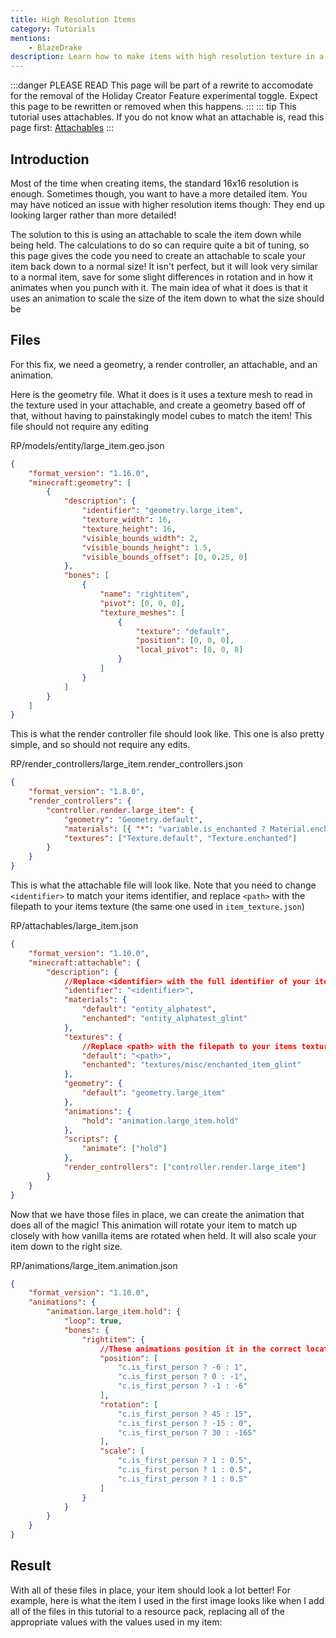 ```yaml
---
title: High Resolution Items
category: Tutorials
mentions:
    - BlazeDrake
description: Learn how to make items with high resolution texture in a proper way.
---
```


:::danger PLEASE READ
This page will be part of a rewrite to accomodate for the removal of the Holiday Creator Feature experimental toggle. Expect this page to be rewritten or removed when this happens.
:::
::: tip
This tutorial uses attachables. If you do not know what an attachable is, read this page first: [Attachables](/items/attachables)
:::

## Introduction

Most of the time when creating items, the standard 16x16 resolution is enough. Sometimes though, you want to have a more detailed item. You may have noticed an issue with higher resolution items though: They end up looking larger rather than more detailed!

<WikiImage
	src="/assets/images/items/high-resolution-items/large_item_broken_thirdperson.png"
	alt="alternative text"
	width=1080
/>

The solution to this is using an attachable to scale the item down while being held. The calculations to do so can require quite a bit of tuning, so this page gives the code you need to create an attachable to scale your item back down to a normal size! It isn't perfect, but it will look very similar to a normal item, save for some slight differences in rotation and in how it animates when you punch with it. The main idea of what it does is that it uses an animation to scale the size of the item down to what the size should be

## Files

For this fix, we need a geometry, a render controller, an attachable, and an animation.

Here is the geometry file. What it does is it uses a texture mesh to read in the texture used in your attachable, and create a geometry based off of that, without having to painstakingly model cubes to match the item! This file should not require any editing

<CodeHeader>RP/models/entity/large_item.geo.json</CodeHeader>

```json
{
    "format_version": "1.16.0",
    "minecraft:geometry": [
        {
            "description": {
                "identifier": "geometry.large_item",
                "texture_width": 16,
                "texture_height": 16,
                "visible_bounds_width": 2,
                "visible_bounds_height": 1.5,
                "visible_bounds_offset": [0, 0.25, 0]
            },
            "bones": [
                {
                    "name": "rightitem",
                    "pivot": [0, 0, 0],
                    "texture_meshes": [
                        {
                            "texture": "default",
                            "position": [0, 0, 0],
                            "local_pivot": [8, 0, 8]
                        }
                    ]
                }
            ]
        }
    ]
}
```

This is what the render controller file should look like. This one is also pretty simple, and so should not require any edits.

<CodeHeader>RP/render_controllers/large_item.render_controllers.json</CodeHeader>

```json
{
    "format_version": "1.8.0",
    "render_controllers": {
        "controller.render.large_item": {
            "geometry": "Geometry.default",
            "materials": [{ "*": "variable.is_enchanted ? Material.enchanted : Material.default" }],
            "textures": ["Texture.default", "Texture.enchanted"]
        }
    }
}
```

This is what the attachable file will look like. Note that you need to change `<identifier>` to match your items identifier, and replace `<path>` with the filepath to your items texture (the same one used in `item_texture.json`)

<CodeHeader>RP/attachables/large_item.json</CodeHeader>

```json
{
    "format_version": "1.10.0",
    "minecraft:attachable": {
        "description": {
            //Replace <identifier> with the full identifier of your item
            "identifier": "<identifier>",
            "materials": {
                "default": "entity_alphatest",
                "enchanted": "entity_alphatest_glint"
            },
            "textures": {
                //Replace <path> with the filepath to your items texture. It should match up with the filepath given in item_texture.json
                "default": "<path>",
                "enchanted": "textures/misc/enchanted_item_glint"
            },
            "geometry": {
                "default": "geometry.large_item"
            },
            "animations": {
                "hold": "animation.large_item.hold"
            },
            "scripts": {
                "animate": ["hold"]
            },
            "render_controllers": ["controller.render.large_item"]
        }
    }
}
```

Now that we have those files in place, we can create the animation that does all of the magic! This animation will rotate your item to match up closely with how vanilla items are rotated when held. It will also scale your item down to the right size.

<CodeHeader>RP/animations/large_item.animation.json</CodeHeader>

```json
{
    "format_version": "1.10.0",
    "animations": {
        "animation.large_item.hold": {
            "loop": true,
            "bones": {
                "rightitem": {
                    //These animations position it in the correct location
                    "position": [
                        "c.is_first_person ? -6 : 1",
                        "c.is_first_person ? 0 : -1",
                        "c.is_first_person ? -1 : -6"
                    ],
                    "rotation": [
                        "c.is_first_person ? 45 : 15",
                        "c.is_first_person ? -15 : 0",
                        "c.is_first_person ? 30 : -165"
                    ],
                    "scale": [
                        "c.is_first_person ? 1 : 0.5",
                        "c.is_first_person ? 1 : 0.5",
                        "c.is_first_person ? 1 : 0.5"
                    ]
                }
            }
        }
    }
}
```

## Result

With all of these files in place, your item should look a lot better! For example, here is what the item I used in the first image looks like when I add all of the files in this tutorial to a resource pack, replacing all of the appropriate values with the values used in my item:

<WikiImage
	src="/assets/images/items/high-resolution-items/large_item_fixed_thirdperson.png"
	alt="alternative text"
	width=1080
/>
